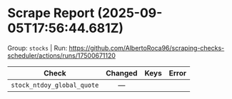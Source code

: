 # Scrape Report (2025-09-05T17:56:44.681Z)

Group: `stocks`  |  Run: https://github.com/AlbertoRoca96/scraping-checks-scheduler/actions/runs/17500671120

| Check | Changed | Keys | Error |
|---|:---:|:--|:--|
| `stock_ntdoy_global_quote` | — |  |  |
